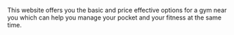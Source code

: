 This website offers you the basic and price effective options for a gym near you which can help you manage your pocket and your fitness at the same time. 
